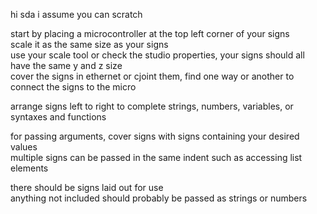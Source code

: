 hi sda i assume you can scratch

start by placing a microcontroller at the top left corner of your signs  
scale it as the same size as your signs  
use your scale tool or check the studio properties, your signs should all have the same y and z size  
cover the signs in ethernet or cjoint them, find one way or another to connect the signs to the micro  

arrange signs left to right to complete strings, numbers, variables, or syntaxes and functions  

for passing arguments, cover signs with signs containing your desired values  
multiple signs can be passed in the same indent such as accessing list elements  

there should be signs laid out for use  
anything not included should probably be passed as strings or numbers  

